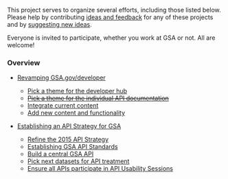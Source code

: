 This project serves to organize several efforts, including those listed below.  Please help by contributing [ideas and feedback](https://github.com/GSA/developers/issues) for any of these projects and by [suggesting new ideas](https://github.com/GSA/developers/issues/new).   

Everyone is invited to participate, whether you work at GSA or not.  All are welcome!  

### Overview 

* [Revamping GSA.gov/developer](https://github.com/GSA/developers/milestones/GSA.gov/developers)
  * [Pick a theme for the developer hub](https://github.com/GSA/developers/issues/5)
  * ~~[Pick a theme for the individual API documentation](https://github.com/GSA/developers/issues/6)~~
  * [Integrate current content](https://github.com/GSA/developers/issues/7)
  * [Add new content and functionality](https://github.com/GSA/developers/issues/3)

* [Establishing an API Strategy for GSA](https://github.com/GSA/developers/milestones/API%20Strategy%20for%20GSA)
  * [Refine the 2015 API Strategy](https://github.com/GSA/developers/blob/gh-pages/api_strategy.md)
  * [Establishing GSA API Standards](https://github.com/GSA/developers/issues/10)
  * [Build a central GSA API](https://github.com/GSA/developers/issues/4)
  * [Pick next datasets for API treatment](https://github.com/GSA/developers/issues/2)
  * [Ensure all APIs participate in API Usability Sessions](https://github.com/GSA/developers/issues/12)
